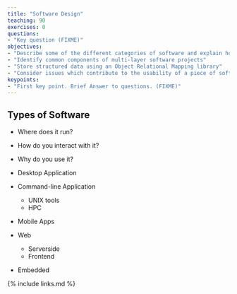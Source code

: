 ```yaml
---
title: "Software Design"
teaching: 90
exercises: 0
questions:
- "Key question (FIXME)"
objectives:
- "Describe some of the different categories of software and explain how the requirements of each category may differ"
- "Identify common components of multi-layer software projects"
- "Store structured data using an Object Relational Mapping library"
- "Consider issues which contribute to the usability of a piece of software"
keypoints:
- "First key point. Brief Answer to questions. (FIXME)"
---
```


## Types of Software

- Where does it run?
- How do you interact with it?
- Why do you use it?

- Desktop Application
- Command-line Application
  - UNIX tools
  - HPC
- Mobile Apps
- Web
  - Serverside
  - Frontend
- Embedded




{% include links.md %}
